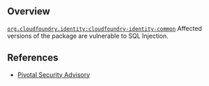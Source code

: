 ## Overview
[`org.cloudfoundry.identity:cloudfoundry-identity-common`](http://search.maven.org/#search%7Cga%7C1%7Ca%3A%22cloudfoundry-identity-common%22)
Affected versions of the package are vulnerable to SQL Injection.

## References
- [Pivotal Security Advisory](https://pivotal.io/security/cve-2016-4468)
